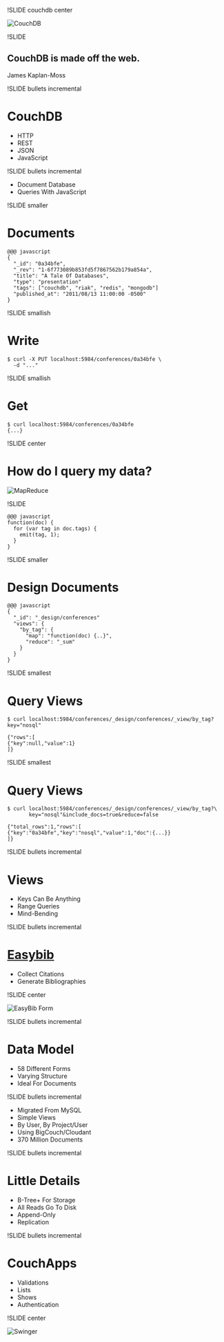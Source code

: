 !SLIDE couchdb center

![CouchDB](couchdb-logo.png)

!SLIDE

## CouchDB is made off the web.

<p class="caption">James Kaplan-Moss</p>

!SLIDE bullets incremental

# CouchDB #

* HTTP
* REST
* JSON
* JavaScript

!SLIDE bullets incremental

* Document Database
* Queries With JavaScript

!SLIDE smaller

# Documents

    @@@ javascript
    {
      "_id": "0a34bfe",
      "_rev": "1-6f773089b853fd5f7867562b179a854a",
      "title": "A Tale Of Databases",
      "type": "presentation"
      "tags": ["couchdb", "riak", "redis", "mongodb"]
      "published_at": "2011/08/13 11:00:00 -0500"
    }

!SLIDE smallish

# Write

    $ curl -X PUT localhost:5984/conferences/0a34bfe \
      -d "..."

!SLIDE smallish

# Get

    $ curl localhost:5984/conferences/0a34bfe
    {...}

!SLIDE center

# How do I query my data?

![MapReduce](mapreduce.png)

!SLIDE

    @@@ javascript
    function(doc) {
      for (var tag in doc.tags) {
        emit(tag, 1);
      }
    }

!SLIDE smaller

# Design Documents

    @@@ javascript
    {
      "_id": "_design/conferences"
      "views": {
        "by_tag": {
          "map": "function(doc) {..}",
          "reduce": "_sum"
        }
      }
    }

!SLIDE smallest

# Query Views

    $ curl localhost:5984/conferences/_design/conferences/_view/by_tag?key="nosql"

    {"rows":[
    {"key":null,"value":1}
    ]}

!SLIDE smallest

# Query Views

    $ curl localhost:5984/conferences/_design/conferences/_view/by_tag?\
           key="nosql"&include_docs=true&reduce=false

    {"total_rows":1,"rows":[
    {"key":"0a34bfe","key":"nosql","value":1,"doc":{...}}
    ]}

!SLIDE bullets incremental

# Views

* Keys Can Be Anything
* Range Queries
* Mind-Bending

!SLIDE bullets incremental

# [Easybib](http://easybib.com)

* Collect Citations
* Generate Bibliographies

!SLIDE center

![EasyBib Form](easybib_form.png)

!SLIDE bullets incremental

# Data Model

* 58 Different Forms
* Varying Structure
* Ideal For Documents

!SLIDE bullets incremental

* Migrated From MySQL
* Simple Views
* By User, By Project/User
* Using BigCouch/Cloudant
* 370 Million Documents

!SLIDE bullets incremental

# Little Details

* B-Tree+ For Storage
* All Reads Go To Disk
* Append-Only
* Replication

!SLIDE bullets incremental

# CouchApps

* Validations
* Lists
* Shows
* Authentication

!SLIDE center

![Swinger](swinger.png)
